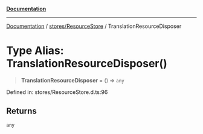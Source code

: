 [**Documentation**](../../../index.md)

***

[Documentation](../../../index.md) / [stores/ResourceStore](../index.md) / TranslationResourceDisposer

# Type Alias: TranslationResourceDisposer()

> **TranslationResourceDisposer** = () => `any`

Defined in: stores/ResourceStore.d.ts:96

## Returns

`any`
